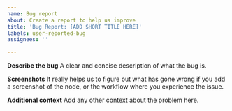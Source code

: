 ```yaml
---
name: Bug report
about: Create a report to help us improve
title: 'Bug Report: [ADD SHORT TITLE HERE]'
labels: user-reported-bug
assignees: ''

---
```


**Describe the bug**
A clear and concise description of what the bug is. 

**Screenshots**
It really helps us to figure out what has gone wrong if you add a screenshot of the node, or the workflow where you experience the issue.

**Additional context**
Add any other context about the problem here.
